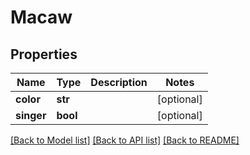 # Macaw

## Properties
Name | Type | Description | Notes
------------ | ------------- | ------------- | -------------
**color** | **str** |  | [optional] 
**singer** | **bool** |  | [optional] 

[[Back to Model list]](../README.md#documentation-for-models) [[Back to API list]](../README.md#documentation-for-api-endpoints) [[Back to README]](../README.md)

